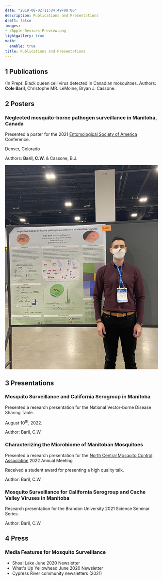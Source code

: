 ```yaml
---
date: "2019-08-02T11:04:49+08:00"
description: Publications and Presentations
draft: false
images:
- /Apple-Devices-Preview.png
lightgallery: true
math:
  enable: true
title: Publications and Presentations
---
```


## 1 Publications 

(In Prep): Black queen cell virus detected in Canadian mosquitoes. Authors: **Cole Baril**, Christophe MR. LeMoine, Bryan J. Cassone. 

## 2 Posters

### Neglected mosquito-borne pathogen surveillance in Manitoba, Canada

Presented a poster for the 2021 [Entomological Society of America](https://entsoc.org/) Conference.

Denver, Colorado

Authors: **Baril, C.W.** & Cassone, B.J.

![Figure 1-3](posterdenver.jpg "Me standing next to the poster I presented at the 2021 Entomological Society of America Conference in Denver, Colorado at the Denver Convention Center.")

## 3 Presentations

### Mosquito Surveillance and California Serogroup in Manitoba 

Presented a research presentation for the National Vector-borne Disease Sharing Table. 

August 10<sup>th</sup>, 2022. 

Author: Baril, C.W.

### Characterizing the Microbiome of Manitoban Mosquitoes

Presented a research presentation for the [North Central Mosquito Control Association](http://north-central-mosquito.org/WPSite/) 2022 Annual Meeting

Received a student award for presenting a high quality talk.

Author: Baril, C.W.

### Mosquito Surveillance for California Serogroup and Cache Valley Viruses in Manitoba

Research presentation for the Brandon University 2021 Science Seminar Series.

Author: Baril, C.W.

## 4 Press 

### Media Features for Mosquito Surveillance

* Shoal Lake June 2020 Newsletter
* What's Up Yellowhead June 2020 Newsletter 
* Cypress River community newsletters (2021)





